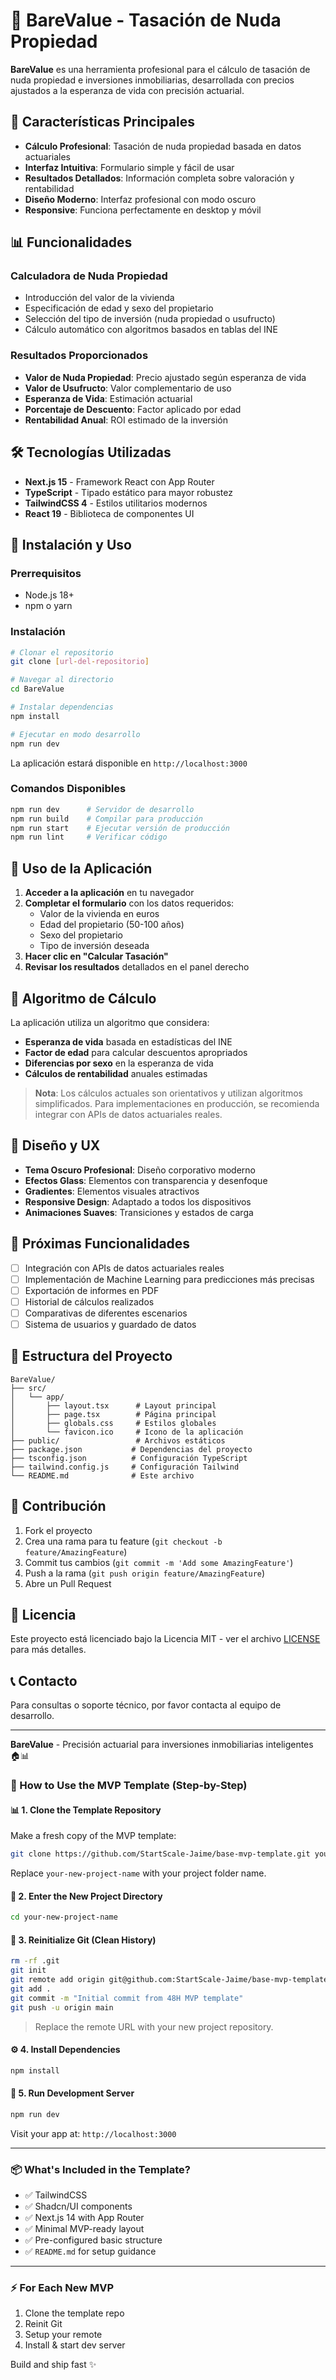 # 🏢 BareValue - Tasación de Nuda Propiedad

**BareValue** es una herramienta profesional para el cálculo de tasación de nuda propiedad e inversiones inmobiliarias, desarrollada con precios ajustados a la esperanza de vida con precisión actuarial.

## 🚀 Características Principales

- **Cálculo Profesional**: Tasación de nuda propiedad basada en datos actuariales
- **Interfaz Intuitiva**: Formulario simple y fácil de usar
- **Resultados Detallados**: Información completa sobre valoración y rentabilidad
- **Diseño Moderno**: Interfaz profesional con modo oscuro
- **Responsive**: Funciona perfectamente en desktop y móvil

## 📊 Funcionalidades

### Calculadora de Nuda Propiedad
- Introducción del valor de la vivienda
- Especificación de edad y sexo del propietario
- Selección del tipo de inversión (nuda propiedad o usufructo)
- Cálculo automático con algoritmos basados en tablas del INE

### Resultados Proporcionados
- **Valor de Nuda Propiedad**: Precio ajustado según esperanza de vida
- **Valor de Usufructo**: Valor complementario de uso
- **Esperanza de Vida**: Estimación actuarial
- **Porcentaje de Descuento**: Factor aplicado por edad
- **Rentabilidad Anual**: ROI estimado de la inversión

## 🛠️ Tecnologías Utilizadas

- **Next.js 15** - Framework React con App Router
- **TypeScript** - Tipado estático para mayor robustez
- **TailwindCSS 4** - Estilos utilitarios modernos
- **React 19** - Biblioteca de componentes UI

## 🚀 Instalación y Uso

### Prerrequisitos
- Node.js 18+ 
- npm o yarn

### Instalación
```bash
# Clonar el repositorio
git clone [url-del-repositorio]

# Navegar al directorio
cd BareValue

# Instalar dependencias
npm install

# Ejecutar en modo desarrollo
npm run dev
```

La aplicación estará disponible en `http://localhost:3000`

### Comandos Disponibles
```bash
npm run dev      # Servidor de desarrollo
npm run build    # Compilar para producción
npm run start    # Ejecutar versión de producción
npm run lint     # Verificar código
```

## 📱 Uso de la Aplicación

1. **Acceder a la aplicación** en tu navegador
2. **Completar el formulario** con los datos requeridos:
   - Valor de la vivienda en euros
   - Edad del propietario (50-100 años)
   - Sexo del propietario
   - Tipo de inversión deseada
3. **Hacer clic en "Calcular Tasación"**
4. **Revisar los resultados** detallados en el panel derecho

## 🧮 Algoritmo de Cálculo

La aplicación utiliza un algoritmo que considera:
- **Esperanza de vida** basada en estadísticas del INE
- **Factor de edad** para calcular descuentos apropriados
- **Diferencias por sexo** en la esperanza de vida
- **Cálculos de rentabilidad** anuales estimadas

> **Nota**: Los cálculos actuales son orientativos y utilizan algoritmos simplificados. Para implementaciones en producción, se recomienda integrar con APIs de datos actuariales reales.

## 🎨 Diseño y UX

- **Tema Oscuro Profesional**: Diseño corporativo moderno
- **Efectos Glass**: Elementos con transparencia y desenfoque
- **Gradientes**: Elementos visuales atractivos
- **Responsive Design**: Adaptado a todos los dispositivos
- **Animaciones Suaves**: Transiciones y estados de carga

## 🔮 Próximas Funcionalidades

- [ ] Integración con APIs de datos actuariales reales
- [ ] Implementación de Machine Learning para predicciones más precisas
- [ ] Exportación de informes en PDF
- [ ] Historial de cálculos realizados
- [ ] Comparativas de diferentes escenarios
- [ ] Sistema de usuarios y guardado de datos

## 📝 Estructura del Proyecto

```
BareValue/
├── src/
│   └── app/
│       ├── layout.tsx      # Layout principal
│       ├── page.tsx        # Página principal
│       ├── globals.css     # Estilos globales
│       └── favicon.ico     # Icono de la aplicación
├── public/                 # Archivos estáticos
├── package.json           # Dependencias del proyecto
├── tsconfig.json          # Configuración TypeScript
├── tailwind.config.js     # Configuración Tailwind
└── README.md              # Este archivo
```

## 🤝 Contribución

1. Fork el proyecto
2. Crea una rama para tu feature (`git checkout -b feature/AmazingFeature`)
3. Commit tus cambios (`git commit -m 'Add some AmazingFeature'`)
4. Push a la rama (`git push origin feature/AmazingFeature`)
5. Abre un Pull Request

## 📄 Licencia

Este proyecto está licenciado bajo la Licencia MIT - ver el archivo [LICENSE](LICENSE) para más detalles.

## 📞 Contacto

Para consultas o soporte técnico, por favor contacta al equipo de desarrollo.

---

**BareValue** - Precisión actuarial para inversiones inmobiliarias inteligentes 🏠📊

### 🔪 How to Use the MVP Template (Step-by-Step)

#### 📊 1. Clone the Template Repository

Make a fresh copy of the MVP template:

```bash
git clone https://github.com/StartScale-Jaime/base-mvp-template.git your-new-project-name
```

Replace `your-new-project-name` with your project folder name.

#### 📁 2. Enter the New Project Directory

```bash
cd your-new-project-name
```

#### 🔄 3. Reinitialize Git (Clean History)

```bash
rm -rf .git
git init
git remote add origin git@github.com:StartScale-Jaime/base-mvp-template.git
git add .
git commit -m "Initial commit from 48H MVP template"
git push -u origin main
```

> Replace the remote URL with your new project repository.

#### ⚙️ 4. Install Dependencies

```bash
npm install
```

#### 🚀 5. Run Development Server

```bash
npm run dev
```

Visit your app at: `http://localhost:3000`

---


### 📦 What's Included in the Template?

- ✅ TailwindCSS
- ✅ Shadcn/UI components
- ✅ Next.js 14 with App Router
- ✅ Minimal MVP-ready layout
- ✅ Pre-configured basic structure
- ✅ `README.md` for setup guidance

---

### ⚡ For Each New MVP

1. Clone the template repo
2. Reinit Git
3. Setup your remote
4. Install & start dev server

Build and ship fast ✨

